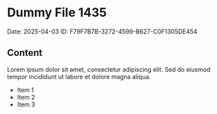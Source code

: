 # Dummy File 1435

Date: 2025-04-03
ID: F79F7B7B-3272-4599-B627-C0F1305DE454

## Content

Lorem ipsum dolor sit amet, consectetur adipiscing elit.
Sed do eiusmod tempor incididunt ut labore et dolore magna aliqua.

* Item 1
* Item 2
* Item 3

